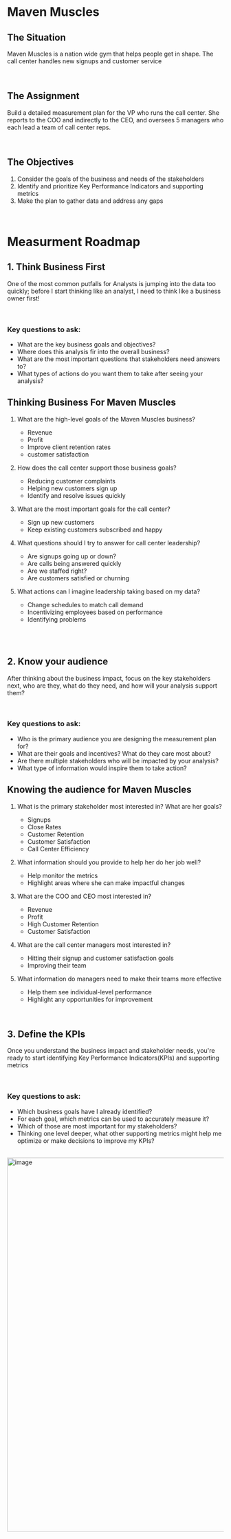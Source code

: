 # Maven Muscles

## The Situation
Maven Muscles is a nation wide gym that helps people get in shape. The call center handles new signups and customer service

<br>

## The Assignment 
Build a detailed measurement plan for the VP who runs the call center. She reports to the COO and indirectly to the CEO, and oversees 5 managers who each lead a team of call center reps.

<br>

## The Objectives
1. Consider the goals of the business and needs of the stakeholders
2. Identify and prioritize Key Performance Indicators and supporting metrics
3. Make the plan to gather data and address any gaps

<br>

# Measurment Roadmap
## 1. Think Business First
   One of the most common putfalls for Analysts is jumping into the data too quickly; before I start thinking like an analyst, I need to think like a business owner first!

<br>

### Key questions to ask:
  - What are the key business goals and objectives?
  - Where does this analysis fir into the overall business?
  - What are the most important questions that stakeholders need answers to?
  - What types of actions do you want them to take after seeing your analysis?

## Thinking Business For Maven Muscles
  1. What are the high-level goals of the Maven Muscles business?
     - Revenue
     - Profit
     - Improve client retention rates
     - customer satisfaction
    
  2. How does the call center support those business goals?
     - Reducing customer complaints
     - Helping new customers sign up
     - Identify and resolve issues quickly
     
  3. What are the most important goals for the call center?
     - Sign up new customers
     - Keep existing customers subscribed and happy
     
  4. What questions should I try to answer for call center leadership?
     - Are signups going up or down?
     - Are calls being answered quickly
     - Are we staffed right?
     - Are customers satisfied or churning
     
  5. What actions can I imagine leadership taking based on my data?
     - Change schedules to match call demand
     - Incentivizing employees based on performance
     - Identifying problems

<br>
<br>

## 2. Know your audience
  After thinking about the business impact, focus on the key stakeholders next, who are they, what do they need, and how will your analysis support them?

  <br>

### Key questions to ask:
  - Who is the primary audience you are designing the measurement plan for?
  - What are their goals and incentives? What do they care most about?
  - Are there multiple stakeholders who will be impacted by your analysis?
  - What type of information would inspire them to take action?


## Knowing the audience for Maven Muscles
  1. What is the primary stakeholder most interested in? What are her goals?
     - Signups
     - Close Rates
     - Customer Retention
     - Customer Satisfaction
     - Call Center Efficiency

  2. What information should you provide to help her do her job well?
     - Help monitor the metrics
     - Highlight areas where she can make impactful changes

  3. What are the COO and CEO most interested in?
     - Revenue
     - Profit
     - High Customer Retention
     - Customer Satisfaction

  4. What are the call center managers most interested in?
     - Hitting their signup and customer satisfaction goals
     - Improving their team

  5. What information do managers need to make their teams more effective
     - Help them see individual-level performance
     - Highlight any opportunities for improvement

  <br>

## 3. Define the KPIs
  Once you understand the business impact and stakeholder needs, you're ready to start identifying Key Performance Indicators(KPIs) and supporting metrics

<br>

### Key questions to ask:
   - Which business goals have I already identified?
   - For each goal, which metrics can be used to accurately measure it?
   - Which of those are most important for my stakeholders?
   - Thinking one level deeper, what other supporting metrics might help me optimize or make decisions to improve my KPIs?

<br>

<img width="870" alt="image" src="https://github.com/clabordec/Maven-Muscles/assets/72324462/4942b861-678b-49d2-a8c1-4ccb850fdb95">

     
  
